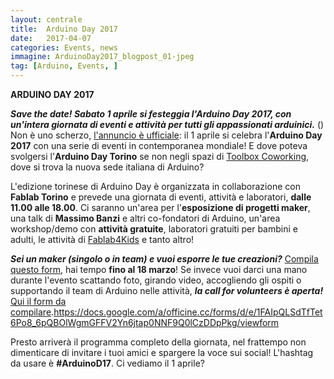 ```yaml
---
layout: centrale
title:  Arduino Day 2017
date:   2017-04-07
categories: Events, news
immagine: ArduinoDay2017_blogpost_01-jpeg
tag: [Arduino, Events, ]
---
```

**ARDUINO DAY 2017**

***Save the date! Sabato 1 aprile si festeggia l'Arduino Day 2017, con un'intera giornata di eventi e attività per tutti gli appassionati arduinici.***
()
Non è uno scherzo, [l'annuncio è ufficiale](https://blog.arduino.cc/2017/02/27/arduino-day-turin-call-for-projects-and-volunteers/): il 1 aprile si celebra l'**Arduino Day 2017** con una serie di eventi in contemporanea mondiale! E dove poteva svolgersi l'**Arduino Day Torino** se non negli spazi di [Toolbox Coworking](http://www.toolboxoffice.it/), dove si trova la nuova sede italiana di Arduino?

L'edizione torinese di Arduino Day è organizzata in collaborazione con **Fablab Torino** e prevede una giornata di eventi, attività e laboratori, **dalle 11.00 alle 18.00**.
Ci saranno un'area per l'**esposizione di progetti maker**, una talk di **Massimo Banzi** e altri co-fondatori di Arduino, un'area workshop/demo con **attività gratuite**, laboratori gratuiti per bambini e adulti, le attività di [Fablab4Kids](https://www.facebook.com/fablabforkids/) e tanto altro!

***Sei un maker (singolo o in team) e vuoi esporre le tue creazioni?*** [Compila questo form](https://docs.google.com/forms/d/e/1FAIpQLSdTfTet6Po8_6pQBOlWgmGFFV2Yn6jtap0NNF9Q0lCzDDpPkg/viewform), hai tempo **fino al 18 marzo**!
Se invece vuoi darci una mano durante l'evento scattando foto, girando video, accogliendo gli ospiti o supportando il team di Arduino nelle attività, ***la call for volunteers è aperta!*** [Qui il form da compilare](https://docs.google.com/a/officine.cc/forms/d/e/1FAIpQLSdTfTet6Po8_6pQBOlWgmGFFV2Yn6jtap0NNF9Q0lCzDDpPkg/viewform).https://docs.google.com/a/officine.cc/forms/d/e/1FAIpQLSdTfTet6Po8_6pQBOlWgmGFFV2Yn6jtap0NNF9Q0lCzDDpPkg/viewform

Presto arriverà il programma completo della giornata, nel frattempo non dimenticare di invitare i tuoi amici e spargere la voce sui social! L'hashtag da usare è **#ArduinoD17**. Ci vediamo il 1 aprile?
